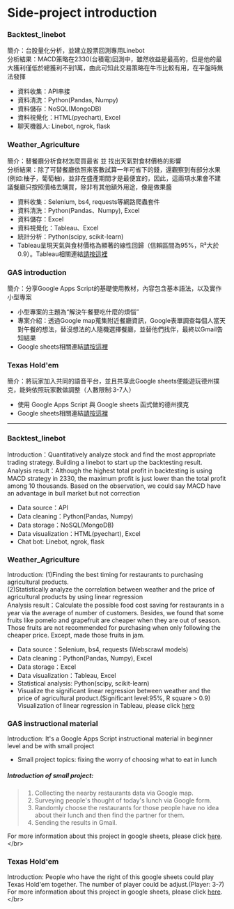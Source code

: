 # Side-project introduction 

### Backtest_linebot</br>
簡介：台股量化分析，並建立股票回測專用Linebot</br>
分析結果：MACD策略在2330(台積電)回測中，雖然收益是最高的，但是他的最大獲利僅低於總獲利不到1萬，由此可知此交易策略在牛市比較有用，在平盤時無法發揮</br>
* 資料收集：API串接</br>
* 資料清洗：Python(Pandas, Numpy)</br>
* 資料儲存：NoSQL(MongoDB)</br>
* 資料視覺化：HTML(pyechart), Excel</br>
* 聊天機器人: Linebot, ngrok, flask</br>


### Weather_Agriculture</br>
簡介：替餐廳分析食材怎麼買最省 並 找出天氣對食材價格的影響</br>
分析結果：除了可替餐廳依照來客數試算一年可省下的錢，還觀察到有部分水果(例如:柚子，葡萄柚)，並非在盛產期間才是最便宜的，因此，這兩項水果會不建議餐廳只按照價格去購買，除非有其他額外用途，像是做果醬</br>
* 資料收集：Selenium, bs4, requests等網路爬蟲套件</br>
* 資料清洗：Python(Pandas、Numpy), Excel</br>
* 資料儲存：Excel</br>
* 資料視覺化：Tableau、Excel</br>
* 統計分析：Python(scipy, scikit-learn)</br>
* Tableau呈現天氣與食材價格為顯著的線性回歸（信賴區間為95%，R²大於0.9）。Tableau相關連結[請按這裡](https://public.tableau.com/app/profile/ben4602414/viz/_16510427808810/sheet4)</br>

### GAS introduction</br>
簡介：分享Google Apps Script的基礎使用教材，內容包含基本語法，以及實作小型專案</br>
* 小型專案的主題為“解決午餐要吃什麼的煩惱”</br>
* 專案介紹：透過Google map蒐集附近餐廳資訊，Google表單調查每個人當天對午餐的想法，替沒想法的人隨機選擇餐廳，並替他們找伴，最終以Gmail告知結果</br>
* Google sheets相關連結[請按這裡](https://docs.google.com/spreadsheets/d/1b9ngb2sEA_tEP1LScHX-s3c79-kaDZAl9I9MMJuZ9YA/edit?usp=sharing)</br>

### Texas Hold'em</br>
簡介：將玩家加入共同的語音平台，並且共享此Google sheets便能遊玩德州撲克，能夠依照玩家數做調整（人數限制:3-7人）</br>
* 使用 Google Apps Script 與 Google sheets 函式做的德州撲克</br>
* Google sheets相關連結[請按這裡](https://docs.google.com/spreadsheets/d/15UN23baYrNKWHMCvaZo0q8OnPCamLAn7rtw-SIDVTgI/edit?usp=sharing)</br>

------

### Backtest_linebot
Introduction：Quantitatively analyze stock and find the most appropriate trading strategy. Building a linebot to start up the backtesting result.</br>
Analysis result：Although the highest total profit in backtesting is using MACD strategy in 2330, the maximum profit is just lower than the total profit among 10 thousands. Based on the observation, we could say MACD have an advantage in bull market but not correction</br>
* Data source：API</br>
* Data cleaning：Python(Pandas, Numpy)</br>
* Data storage：NoSQL(MongoDB)</br>
* Data visualization：HTML(pyechart), Excel</br>
* Chat bot: Linebot, ngrok, flask</br>

### Weather_Agriculture
Introduction: (1)Finding the best timing for restaurants to purchasing agricultural products.</br>
              (2)Statistically analyze the correlation between weather and the price of agricultural products by using linear regression</br>
Analysis result：Calculate the possible food cost saving for restaurants in a year via the average of number of customers. Besides, we found that some fruits like pomelo and grapefruit are cheaper when they are out of season. Those fruits are not recommended for purchasing when only following the cheaper price. Except, made those fruits in jam.
* Data source：Selenium, bs4, requests (Webscrawl models)</br>
* Data cleaning：Python(Pandas, Numpy), Excel</br>
* Data storage：Excel</br>
* Data visualization：Tableau, Excel</br>
* Statistical analysis: Python(scipy, scikit-learn)</br>
* Visualize the significant linear regression between weather and the price of agricultural product.(Significant level:95%, R square > 0.9)
Visualization of linear regression in Tableau, please click [here](https://public.tableau.com/app/profile/ben4602414/viz/_16510427808810/sheet4)</br>


### GAS instructional material
Introduction: It's a Google Apps Script instructional material in beginner level and be with small project</br>
* Small project topics: fixing the worry of choosing what to eat in lunch</br>
##### Introduction of small project: 
> 1. Collecting the nearby restaurants data via Google map. 
> 2. Surveying people's thought of today's lunch via Google form. 
> 3. Randomly choose the restaurants for those people have no idea about their lunch and then find the partner for them. 
> 4. Sending the results in Gmail.</br>

For more information about this project in google sheets, please click [here](https://docs.google.com/spreadsheets/d/1b9ngb2sEA_tEP1LScHX-s3c79-kaDZAl9I9MMJuZ9YA/edit?usp=sharing "https://docs.google.com/spreadsheets/d/1b9ngb2sEA_tEP1LScHX-s3c79-kaDZAl9I9MMJuZ9YA/edit?usp=sharing").</br>


### Texas Hold'em
Introduction: People who have the right of this google sheets could play Texas Hold'em together. The number of player could be adjust.(Player: 3-7)</br>
For more information about this project in google sheets, please click [here](https://docs.google.com/spreadsheets/d/15UN23baYrNKWHMCvaZo0q8OnPCamLAn7rtw-SIDVTgI/edit?usp=sharing "https://docs.google.com/spreadsheets/d/15UN23baYrNKWHMCvaZo0q8OnPCamLAn7rtw-SIDVTgI/edit?usp=sharing").</br>


